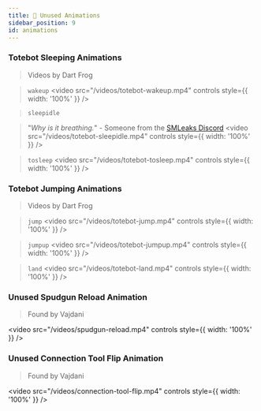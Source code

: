 ```yaml
---
title: 🎥 Unused Animations
sidebar_position: 9
id: animations
---
```


### Totebot Sleeping Animations
> Videos by Dart Frog

> `wakeup`
<video
  src="/videos/totebot-wakeup.mp4"
  controls
  style={{ width: '100%' }}
/>

> `sleepidle`

> "*Why is it breathing.*" - Someone from the [SMLeaks Discord](pathname:///discord)
<video
  src="/videos/totebot-sleepidle.mp4"
  controls
  style={{ width: '100%' }}
/>

> `tosleep`
<video
  src="/videos/totebot-tosleep.mp4"
  controls
  style={{ width: '100%' }}
/>

### Totebot Jumping Animations
> Videos by Dart Frog

> `jump`
<video
  src="/videos/totebot-jump.mp4"
  controls
  style={{ width: '100%' }}
/>

> `jumpup`
<video
  src="/videos/totebot-jumpup.mp4"
  controls
  style={{ width: '100%' }}
/>

> `land`
<video
  src="/videos/totebot-land.mp4"
  controls
  style={{ width: '100%' }}
/>

### Unused Spudgun Reload Animation
> Found by Vajdani

<video
  src="/videos/spudgun-reload.mp4"
  controls
  style={{ width: '100%' }}
/>

### Unused Connection Tool Flip Animation
> Found by Vajdani

<video
  src="/videos/connection-tool-flip.mp4"
  controls
  style={{ width: '100%' }}
/>